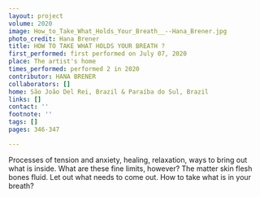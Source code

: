 ```yaml
---
layout: project
volume: 2020
image: How_to_Take_What_Holds_Your_Breath__--Hana_Brener.jpg
photo_credit: Hana Brener
title: HOW TO TAKE WHAT HOLDS YOUR BREATH ?
first_performed: first performed on July 07, 2020
place: The artist's home
times_performed: performed 2 in 2020
contributor: HANA BRENER
collaborators: []
home: São João Del Rei, Brazil & Paraíba do Sul, Brazil
links: []
contact: ''
footnote: ''
tags: []
pages: 346-347

---
```


Processes of tension and anxiety, healing, relaxation, ways to bring out what is inside.
What are these fine limits, however?
The matter skin flesh bones fluid. Let out what needs to come out. How to take what is in your breath?
